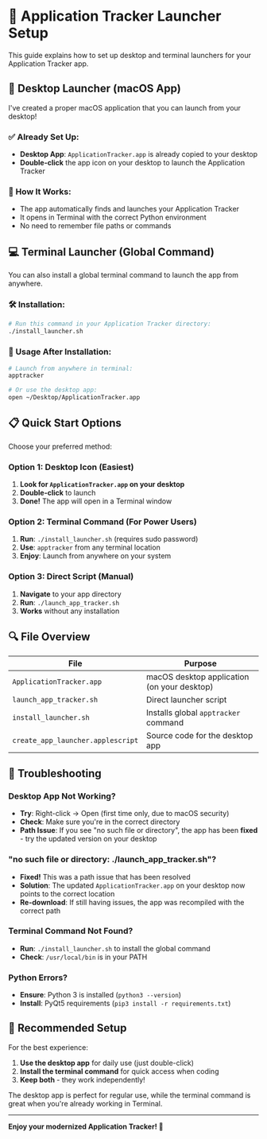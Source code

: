 # 🚀 Application Tracker Launcher Setup

This guide explains how to set up desktop and terminal launchers for your Application Tracker app.

## 📱 Desktop Launcher (macOS App)

I've created a proper macOS application that you can launch from your desktop!

### ✅ Already Set Up:
- **Desktop App**: `ApplicationTracker.app` is already copied to your desktop
- **Double-click** the app icon on your desktop to launch the Application Tracker

### 🔧 How It Works:
- The app automatically finds and launches your Application Tracker
- It opens in Terminal with the correct Python environment
- No need to remember file paths or commands

## 💻 Terminal Launcher (Global Command)

You can also install a global terminal command to launch the app from anywhere.

### 🛠️ Installation:
```bash
# Run this command in your Application Tracker directory:
./install_launcher.sh
```

### 🎯 Usage After Installation:
```bash
# Launch from anywhere in terminal:
apptracker

# Or use the desktop app:
open ~/Desktop/ApplicationTracker.app
```

## 📋 Quick Start Options

Choose your preferred method:

### Option 1: Desktop Icon (Easiest)
1. **Look for `ApplicationTracker.app` on your desktop**
2. **Double-click** to launch
3. **Done!** The app will open in a Terminal window

### Option 2: Terminal Command (For Power Users)
1. **Run**: `./install_launcher.sh` (requires sudo password)
2. **Use**: `apptracker` from any terminal location
3. **Enjoy**: Launch from anywhere on your system

### Option 3: Direct Script (Manual)
1. **Navigate** to your app directory
2. **Run**: `./launch_app_tracker.sh`
3. **Works** without any installation

## 🔍 File Overview

| File | Purpose |
|------|---------|
| `ApplicationTracker.app` | macOS desktop application (on your desktop) |
| `launch_app_tracker.sh` | Direct launcher script |
| `install_launcher.sh` | Installs global `apptracker` command |
| `create_app_launcher.applescript` | Source code for the desktop app |

## 🛟 Troubleshooting

### Desktop App Not Working?
- **Try**: Right-click → Open (first time only, due to macOS security)
- **Check**: Make sure you're in the correct directory
- **Path Issue**: If you see "no such file or directory", the app has been **fixed** - try the updated version on your desktop

### "no such file or directory: ./launch_app_tracker.sh"?
- **Fixed!** This was a path issue that has been resolved
- **Solution**: The updated `ApplicationTracker.app` on your desktop now points to the correct location
- **Re-download**: If still having issues, the app was recompiled with the correct path

### Terminal Command Not Found?
- **Run**: `./install_launcher.sh` to install the global command
- **Check**: `/usr/local/bin` is in your PATH

### Python Errors?
- **Ensure**: Python 3 is installed (`python3 --version`)
- **Install**: PyQt5 requirements (`pip3 install -r requirements.txt`)

## 🎉 Recommended Setup

For the best experience:

1. **Use the desktop app** for daily use (just double-click)
2. **Install the terminal command** for quick access when coding
3. **Keep both** - they work independently!

The desktop app is perfect for regular use, while the terminal command is great when you're already working in Terminal.

---

**Enjoy your modernized Application Tracker! 🎯** 